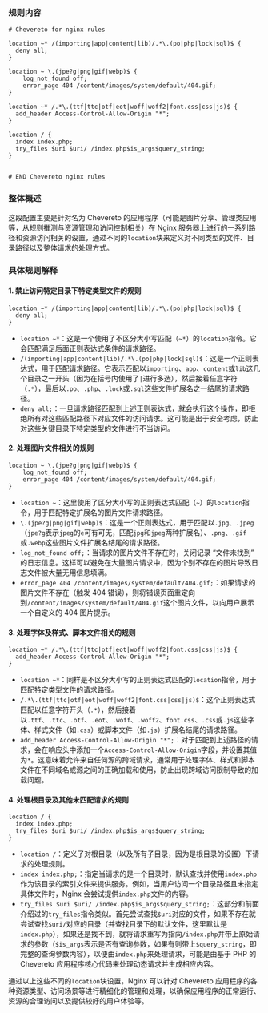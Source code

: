 ### 规则内容

```nginx
# Chevereto for nginx rules

location ~* /(importing|app|content|lib)/.*\.(po|php|lock|sql)$ {
  deny all;
}

location ~ \.(jpe?g|png|gif|webp)$ {
    log_not_found off;
    error_page 404 /content/images/system/default/404.gif;
}

location ~* /.*\.(ttf|ttc|otf|eot|woff|woff2|font.css|css|js)$ {
  add_header Access-Control-Allow-Origin "*";
}

location / {
  index index.php;
  try_files $uri $uri/ /index.php$is_args$query_string;
}


# END Chevereto nginx rules
```



### 整体概述

这段配置主要是针对名为 Chevereto 的应用程序（可能是图片分享、管理类应用等，从规则推测与资源管理和访问控制相关）在 Nginx 服务器上进行的一系列路径和资源访问相关的设置，通过不同的`location`块来定义对不同类型的文件、目录路径以及整体请求的处理方式。

### 具体规则解释

#### 1. 禁止访问特定目录下特定类型文件的规则

```nginx
location ~* /(importing|app|content|lib)/.*\.(po|php|lock|sql)$ {
  deny all;
}
```

- `location ~*`：这是一个使用了不区分大小写匹配（`~*`）的`location`指令。它会匹配满足后面正则表达式条件的请求路径。
- `/(importing|app|content|lib)/.*\.(po|php|lock|sql)$`：这是一个正则表达式，用于匹配请求路径。它表示匹配以`importing`、`app`、`content`或`lib`这几个目录之一开头（因为在括号内使用了`|`进行多选），然后接着任意字符（`.*`），最后以`.po`、`.php`、`.lock`或`.sql`这些文件扩展名之一结尾的请求路径。
- `deny all;`：一旦请求路径匹配到上述正则表达式，就会执行这个操作，即拒绝所有对这些匹配路径下对应文件的访问请求。这可能是出于安全考虑，防止对这些关键目录下特定类型的文件进行不当访问。

#### 2. 处理图片文件相关的规则

```nginx
location ~ \.(jpe?g|png|gif|webp)$ {
    log_not_found off;
    error_page 404 /content/images/system/default/404.gif;
}
```

- `location ~`：这里使用了区分大小写的正则表达式匹配（`~`）的`location`指令，用于匹配特定扩展名的图片文件请求路径。
- `\.(jpe?g|png|gif|webp)$`：这是一个正则表达式，用于匹配以`.jpg`、`.jpeg`（`jpe?g`表示`jpeg`的`e`可有可无，匹配`jpg`和`jpeg`两种扩展名）、`.png`、`.gif`或`.webp`这些图片文件扩展名结尾的请求路径。
- `log_not_found off;`：当请求的图片文件不存在时，关闭记录 “文件未找到” 的日志信息。这样可以避免在大量图片请求中，因为个别不存在的图片导致日志文件被大量无用信息填满。
- `error_page 404 /content/images/system/default/404.gif;`：如果请求的图片文件不存在（触发 404 错误），则将错误页面重定向到`/content/images/system/default/404.gif`这个图片文件，以向用户展示一个自定义的 404 图片提示。

#### 3. 处理字体及样式、脚本文件相关的规则



```nginx
location ~* /.*\.(ttf|ttc|otf|eot|woff|woff2|font.css|css|js)$ {
  add_header Access-Control-Allow-Origin "*";
}
```

- `location ~*`：同样是不区分大小写的正则表达式匹配的`location`指令，用于匹配特定类型文件的请求路径。
- `/.*\.(ttf|ttc|otf|eot|woff|woff2|font.css|css|js)$`：这个正则表达式匹配以任意字符开头（`.*`），然后接着以`.ttf`、`.ttc`、`.otf`、`.eot`、`.woff`、`.woff2`、`font.css`、`.css`或`.js`这些字体、样式文件（如`.css`）或脚本文件（如`.js`）扩展名结尾的请求路径。
- `add_header Access-Control-Allow-Origin "*";`：对于匹配到上述路径的请求，会在响应头中添加一个`Access-Control-Allow-Origin`字段，并设置其值为`*`。这意味着允许来自任何源的跨域请求，通常用于处理字体、样式和脚本文件在不同域名或源之间的正确加载和使用，防止出现跨域访问限制导致的加载问题。

#### 4. 处理根目录及其他未匹配请求的规则



```nginx
location / {
  index index.php;
  try_files $uri $uri/ /index.php$is_args$query_string;
}
```

- `location /`：定义了对根目录（以及所有子目录，因为是根目录的设置）下请求的处理规则。
- `index index.php;`：指定当请求的是一个目录时，默认查找并使用`index.php`作为该目录的索引文件来提供服务。例如，当用户访问一个目录路径且未指定具体文件时，Nginx 会尝试提供`index.php`文件的内容。
- `try_files $uri $uri/ /index.php$is_args$query_string;`：这部分和前面介绍过的`try_files`指令类似。首先尝试查找`$uri`对应的文件，如果不存在就尝试查找`$uri/`对应的目录（并查找目录下的默认文件，这里默认是`index.php`），如果还是找不到，就将请求重写为指向`/index.php`并带上原始请求的参数（`$is_args`表示是否有查询参数，如果有则带上`$query_string`，即完整的查询参数内容），以便由`index.php`来处理请求，可能是由基于 PHP 的 Chevereto 应用程序核心代码来处理动态请求并生成相应内容。

通过以上这些不同的`location`块设置，Nginx 可以针对 Chevereto 应用程序的各种资源类型、访问场景等进行精细化的管理和处理，以确保应用程序的正常运行、资源的合理访问以及提供较好的用户体验等。